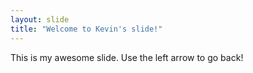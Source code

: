 ```yaml
---
layout: slide
title: "Welcome to Kevin's slide!"
---
```

This is my awesome slide.
Use the left arrow to go back!
